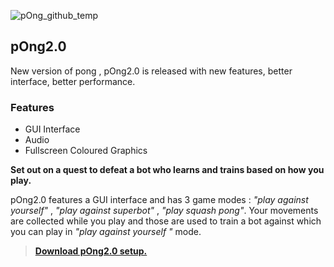 ![pOng_github_temp](https://user-images.githubusercontent.com/70148119/121814819-a0cbcd80-cc90-11eb-8344-1a6786507497.png)

## pOng2.0
  New version of pong , pOng2.0 is released with new features, better interface, better performance.
  
### Features
  * GUI Interface
  * Audio 
  * Fullscreen Coloured Graphics
 
**Set out on a quest to defeat a bot who learns and trains based on how you play.**

pOng2.0 features a GUI interface and has 3 game modes : _"play against yourself"_ , _"play against superbot"_ , _"play squash pong"_.
Your movements are collected while you play and those are used to train a bot against which you can play in _"play against yourself "_ mode.

>[**Download pOng2.0 setup.**](https://github.com/EccentricX/pOng/releases/download/2.0/pOng_setup.exe)
